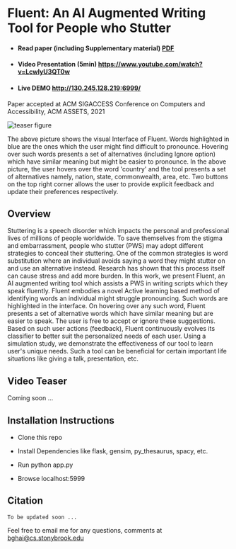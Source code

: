 # Fluent: An AI Augmented Writing Tool for People who Stutter

- #### Read paper (including Supplementary material) [PDF](https://arxiv.org/abs/2103.03598)

- #### Video Presentation (5min) https://www.youtube.com/watch?v=LcwlyU3QT0w

- #### Live DEMO http://130.245.128.219:6999/

Paper accepted at ACM SIGACCESS Conference on Computers and Accessibility, ACM ASSETS, 2021

![teaser figure](https://i.ibb.co/BZ88Q1W/teaser-wordbias.png)

The above picture shows the visual Interface of Fluent. Words highlighted in blue are the ones which the user might find difficult to pronounce. Hovering over such words presents a set of alternatives (including Ignore option) which have similar meaning but might be easier to pronounce. In the above picture, the user hovers over the word 'country' and the tool presents a set of alternatives namely, nation, state, commonwealth, area, etc. Two buttons on the top right corner allows the user to provide explicit feedback and update their preferences respectively.

## Overview

Stuttering is a speech disorder which impacts the personal and professional lives of millions of people worldwide. To save themselves from the stigma and embarrassment, people who stutter (PWS) may adopt different strategies to conceal their stuttering. One of the common strategies is word substitution where an individual avoids saying a word they might stutter on and use an alternative instead. Research has shown that this process itself can cause stress and add more burden. In this work, we present Fluent, an AI augmented writing tool which assists a PWS in writing scripts which they speak fluently. Fluent embodies a novel Active learning based method of identifying words an individual might struggle pronouncing. Such words are highlighted in the interface. On hovering over any such word, Fluent presents a set of alternative words which have similar meaning but are easier to speak. The user is free to accept or ignore these suggestions. Based on such user actions (feedback), Fluent continuously evolves its classifier to better suit the personalized needs of each user. Using a simulation study, we demonstrate the effectiveness of our tool to learn user's unique needs. Such a tool can be beneficial for certain important life situations like giving a talk, presentation, etc.

## Video Teaser

Coming soon ... 

## Installation Instructions

- Clone this repo

- Install Dependencies like flask, gensim, py_thesaurus, spacy, etc.

- Run python app.py

- Browse localhost:5999

## Citation

```
To be updated soon ... 
```

Feel free to email me for any questions, comments at bghai@cs.stonybrook.edu

